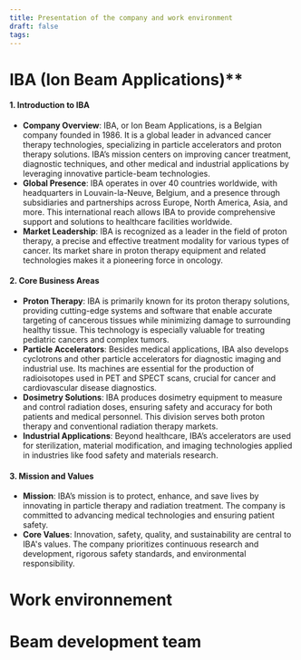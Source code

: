 ```yaml
---
title: Presentation of the company and work environment
draft: false
tags:
---
```

# IBA (Ion Beam Applications)**

#### **1. Introduction to IBA**

- **Company Overview**: IBA, or Ion Beam Applications, is a Belgian company founded in 1986. It is a global leader in advanced cancer therapy technologies, specializing in particle accelerators and proton therapy solutions. IBA’s mission centers on improving cancer treatment, diagnostic techniques, and other medical and industrial applications by leveraging innovative particle-beam technologies.
- **Global Presence**: IBA operates in over 40 countries worldwide, with headquarters in Louvain-la-Neuve, Belgium, and a presence through subsidiaries and partnerships across Europe, North America, Asia, and more. This international reach allows IBA to provide comprehensive support and solutions to healthcare facilities worldwide.
- **Market Leadership**: IBA is recognized as a leader in the field of proton therapy, a precise and effective treatment modality for various types of cancer. Its market share in proton therapy equipment and related technologies makes it a pioneering force in oncology.

#### **2. Core Business Areas**

- **Proton Therapy**: IBA is primarily known for its proton therapy solutions, providing cutting-edge systems and software that enable accurate targeting of cancerous tissues while minimizing damage to surrounding healthy tissue. This technology is especially valuable for treating pediatric cancers and complex tumors.
- **Particle Accelerators**: Besides medical applications, IBA also develops cyclotrons and other particle accelerators for diagnostic imaging and industrial use. Its machines are essential for the production of radioisotopes used in PET and SPECT scans, crucial for cancer and cardiovascular disease diagnostics.
- **Dosimetry Solutions**: IBA produces dosimetry equipment to measure and control radiation doses, ensuring safety and accuracy for both patients and medical personnel. This division serves both proton therapy and conventional radiation therapy markets.
- **Industrial Applications**: Beyond healthcare, IBA’s accelerators are used for sterilization, material modification, and imaging technologies applied in industries like food safety and materials research.

#### **3. Mission and Values**

- **Mission**: IBA’s mission is to protect, enhance, and save lives by innovating in particle therapy and radiation treatment. The company is committed to advancing medical technologies and ensuring patient safety.
- **Core Values**: Innovation, safety, quality, and sustainability are central to IBA's values. The company prioritizes continuous research and development, rigorous safety standards, and environmental responsibility.



# Work environnement


# Beam development team

